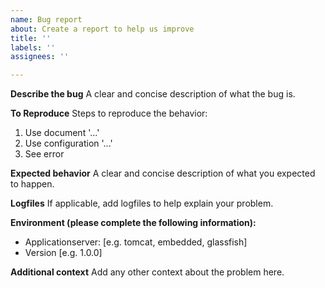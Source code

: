```yaml
---
name: Bug report
about: Create a report to help us improve
title: ''
labels: ''
assignees: ''

---
```


**Describe the bug**
A clear and concise description of what the bug is.

**To Reproduce**
Steps to reproduce the behavior:
1. Use document '...'
2. Use configuration '...'
3. See error

**Expected behavior**
A clear and concise description of what you expected to happen.

**Logfiles**
If applicable, add logfiles to help explain your problem.

**Environment (please complete the following information):**
 - Applicationserver: [e.g. tomcat, embedded, glassfish]
 - Version [e.g. 1.0.0]

**Additional context**
Add any other context about the problem here.
